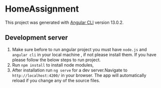 # HomeAssignment

This project was generated with [Angular CLI](https://github.com/angular/angular-cli) version 13.0.2.

## Development server

1. Make sure before to run angular project you must have `node.js` and `angular cli` in your local machine , if not please install them. If you have please follow the below steps to run project.
2. Run `npm install` to install node modules,
3. After installation run `ng serve` for a dev server.Navigate to `http://localhost:4200/` in your browser. The app will automatically reload if you change any of the source files.
